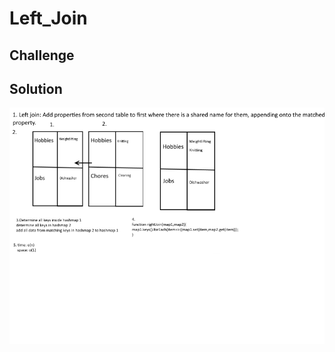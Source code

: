 # Left_Join
<!-- Short summary or background information -->

## Challenge
<!-- Description of the challenge -->

## Solution
![whiteboard](/assets/whiteboard.png)